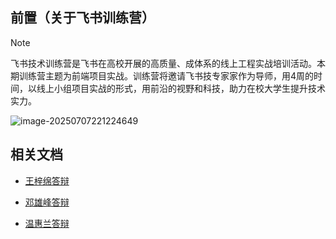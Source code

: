 ## 前置（关于飞书训练营）

> [!NOTE]
>
> 飞书技术训练营是飞书在高校开展的高质量、成体系的线上工程实战培训活动。本期训练营主题为前端项目实战。训练营将邀请飞书技专家家作为导师，用4周的时间，以线上小组项目实战的形式，用前沿的视野和科技，助力在校大学生提升技术实力。

![image-20250707221224649](./image/image-20250707221224649.png)

## 相关文档

- [王梓绵答辩](./王梓绵答辩.md)

- [邓雄峰答辩](./邓雄峰答辩.md)

- [温惠兰答辩](./温惠兰答辩.md)
